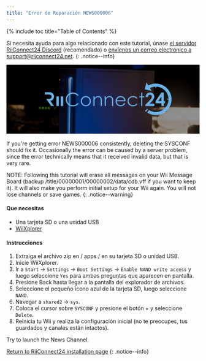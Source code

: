 ```yaml
---
title: "Error de Reparación NEWS000006"
---
```


{% include toc title="Table of Contents" %}

Si necesita ayuda para algo relacionado con este tutorial, únase [el servidor RiiConnect24 Discord](https://discord.gg/b4Y7jfD) (recomendado) o [envíenos un correo electrónico a support@riiconnect24.net](mailto:support@riiconnect24.net).
{: .notice--info}

![RiiConnect24 Logo](/images/WiiRC24Logo.jpg)

If you're getting error NEWS000006 consistently, deleting the SYSCONF should fix it. Occasionally the error can be caused by a server problem, since the error technically means that it received invalid data, but that is very rare.

NOTE: Following this tutorial will erase all messages on your Wii Message Board (backup /title/00000001/00000002/data/cdb.vff if you want to keep it). It will also make you perform initial setup for your Wii again. You will not lose channels or save games.
{: .notice--warning}

#### Que necesitas
* Una tarjeta SD o una unidad USB
* [WiiXplorer](https://sourceforge.net/projects/wiixplorer/files/latest/download)

#### Instrucciones

1. Extraiga el archivo zip en / apps / en su tarjeta SD o unidad USB.
1. Inicie WiiXplorer.
1. Ir a `Start` -> `Settings` -> `Boot Settings` -> `Enable NAND write access` y luego seleccione `Yes` para ambas preguntas que aparecen en pantalla.
1. Presione Back hasta llegar a la pantalla del explorador de archivos.
1. Seleccione el pequeño icono azul de la tarjeta SD, luego seleccione `NAND`.
1. Navegar a `shared2` -> `sys`.
1. Coloca el cursor sobre `SYSCONF` y presione el botón + y seleccione `Delete`.
1. Reinicia tu Wii y realiza la configuración inicial (no te preocupes, tus guardados y canales están intactos).

Try to launch the News Channel.

[Return to RiiConnect24 installation page](riiconnect24)
{: .notice--info}
